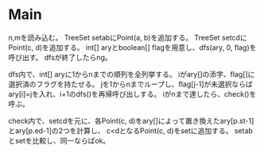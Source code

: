 # Main
n,mを読み込む。
TreeSet<Point> setabにPoint(a, b)を追加する。
TreeSet<Point> setcdにPoint(c, d)を追加する。
int[] aryとboolean[] flagを用意し、dfs(ary, 0, flag)を呼び出す。
dfsが終了したらng。

dfs内で、int[] aryに1からnまでの順列を全列挙する。
iがary\[\]の添字、flag\[\]に選択済のフラグを持たせる。
jを1からnまでループし、flag\[j-1\]が未選択ならばary\[i\]=jを入れ、i+1のdfs()を再帰呼び出しする。
iがnまで達したら、check()を呼ぶ。

check内で、setcdを元に、各Point(c, d)をary\[\]によって置き換えたary[p.st-1]とary[p.ed-1]の2つを計算し、
c<dとなるPoint(c, d)をsetに追加する。
setabとsetを比較し、同一ならばok。

